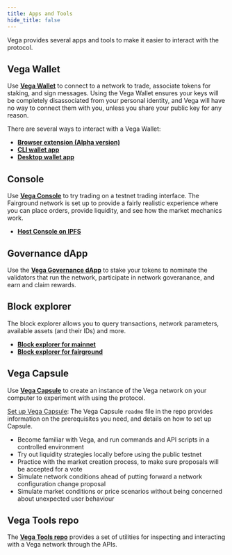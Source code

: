 ```yaml
---
title: Apps and Tools
hide_title: false
---
```


Vega provides several apps and tools to make it easier to interact with the protocol.

## Vega Wallet
Use **[Vega Wallet](./vega-wallet/index.md)** to connect to a network to trade, associate tokens for staking, and sign messages. Using the Vega Wallet ensures your keys will be completely disassociated from your personal identity, and Vega will have no way to connect them with you, unless you share your public key for any reason.

There are several ways to interact with a Vega Wallet: 
* **[Browser extension (Alpha version)](./vega-wallet/index.md#vega-wallet-browser-extension)**
* **[CLI wallet app](./vega-wallet/cli-wallet/index.md)**
* **[Desktop wallet app](./vega-wallet/desktop-app/index.md)**

## Console
Use **[Vega Console](https://console.fairground.wtf)** to try trading on a testnet trading interface. The Fairground network is set up to provide a fairly realistic experience where you can place orders, provide liquidity, and see how the market mechanics work.

* **[Host Console on IPFS](./vega-console.md#hosting-console-on-ipfs)**

## Governance dApp
Use the **[Vega Governance dApp](https://governance.vega.xyz)** to stake your tokens to nominate the validators that run the network, participate in network goveranance, and earn and claim rewards.

## Block explorer
The block explorer allows you to query transactions, network parameters, available assets (and their IDs) and more.

* **[Block explorer for mainnet](https://explorer.vega.xyz/)**
* **[Block explorer for fairground](https://explorer.vega.xyz/)**

## Vega Capsule
Use **[Vega Capsule](https://github.com/vegaprotocol/vegacapsule)** to create an instance of the Vega network on your computer to experiment with using the protocol. 

[Set up Vega Capsule](https://github.com/vegaprotocol/vegacapsule#vegacapsule): The Vega Capsule `readme` file in the repo provides information on the prerequisites you need, and details on how to set up Capsule. 

* Become familiar with Vega, and run commands and API scripts in a controlled environment
* Try out liquidity strategies locally before using the public testnet
* Practice with the market creation process, to make sure proposals will be accepted for a vote
* Simulate network conditions ahead of putting forward a network configuration change proposal
* Simulate market conditions or price scenarios without being concerned about unexpected user behaviour

## Vega Tools repo
The **[Vega Tools repo](https://github.com/vegaprotocol/vegatools)** provides a set of utilities for inspecting and interacting with a Vega network through the APIs. 
